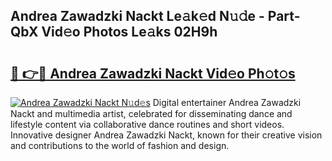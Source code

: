 ## Andrea Zawadzki Nackt Le𝚊k𝚎d N𝚞𝚍e - Part-QbX Vid𝚎o Photos Le𝚊ks 02H9h

# <h2><a href="http://fb39dw.evod.top/?m=Andrea+Zawadzki+Nackt">🔗 👉🔴 Andrea Zawadzki Nackt Vid𝚎o Ph𝚘t𝚘s</a></h2>

[![Andrea Zawadzki Nackt N𝚞d𝚎s](https://i.imgur.com/8V9OHl7.gif)](http://fb39dw.evod.top/?m=Andrea+Zawadzki+Nackt)
Digital entertainer Andrea Zawadzki Nackt and multimedia artist, celebrated for disseminating dance and lifestyle content via collaborative dance routines and short videos. Innovative designer Andrea Zawadzki Nackt, known for their creative vision and contributions to the world of fashion and design. 

